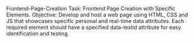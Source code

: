 Frontend-Page-Creation
Task: Frontend Page Creation with Specific Elements.
Objective: Develop and host a web page using HTML, CSS and JS that showcases specific personal and real-time data attributes. Each required element should have a specified data-testid attribute for easy identification and testing.


 
